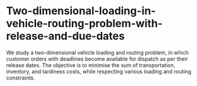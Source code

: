 # Two-dimensional-loading-in-vehicle-routing-problem-with-release-and-due-dates
We study a two-dimensional vehicle loading and routing problem, in which customer orders with deadlines become available for dispatch as per their release dates. The objective is to minimise the sum of transportation, inventory, and tardiness costs, while respecting various loading and routing constraints. 
